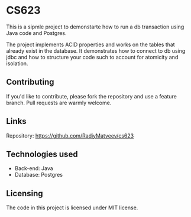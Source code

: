 # CS623

This is a sipmle project to demonstarte how to run a db transaction using Java code and Postgres. 

The project implements ACID properties and works on the tables that already exist in the database. 
It demonstrates how to connect to db using jdbc and how to structure your code such to account for atomicity and isolation. 

## Contributing

If you'd like to contribute, please fork the repository and use a feature
branch. Pull requests are warmly welcome.

## Links

Repository: https://github.com/RadiyMatveev/cs623

## Technologies used

* Back-end: Java
* Database: Postgres

## Licensing

The code in this project is licensed under MIT license.
